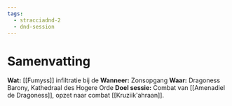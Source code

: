 ```yaml
---
tags:
  - stracciadnd-2
  - dnd-session
---
```

# Samenvatting
**Wat:** [[Fumyss]] infiltratie bij de 
**Wanneer:** Zonsopgang
**Waar:** Dragoness Barony, Kathedraal des Hogere Orde
**Doel sessie:** Combat van [[Amenadiel de Dragoness]], opzet naar combat [[Kruziik'ahraan]].